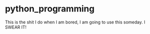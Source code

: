# python_programming
This is the shit I do when I am bored, I am going to use this someday. I SWEAR IT!
